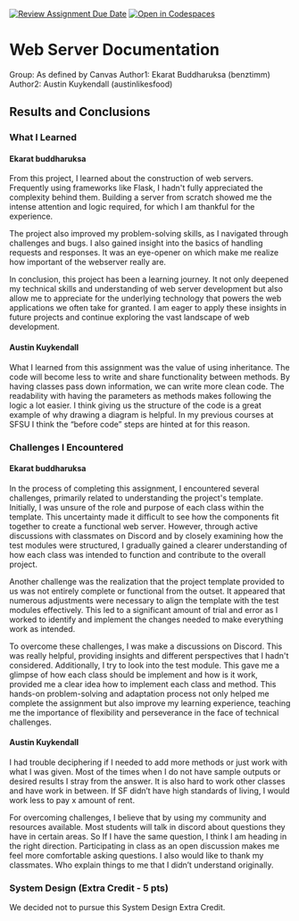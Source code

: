 [![Review Assignment Due Date](https://classroom.github.com/assets/deadline-readme-button-24ddc0f5d75046c5622901739e7c5dd533143b0c8e959d652212380cedb1ea36.svg)](https://classroom.github.com/a/-cTHLqNH)
[![Open in Codespaces](https://classroom.github.com/assets/launch-codespace-7f7980b617ed060a017424585567c406b6ee15c891e84e1186181d67ecf80aa0.svg)](https://classroom.github.com/open-in-codespaces?assignment_repo_id=14049237)
# Web Server Documentation

Group: As defined by Canvas
Author1: Ekarat Buddharuksa (benztimm)
Author2: Austin Kuykendall (austinlikesfood)

## Results and Conclusions

### What I Learned
#### Ekarat buddharuksa
From this project, I learned about the construction of web servers. Frequently using frameworks like Flask, I hadn't fully appreciated the complexity behind them. Building a server from scratch showed me the intense attention and logic required, for which I am thankful for the experience.

The project also improved my problem-solving skills, as I navigated through challenges and bugs. I also gained insight into the basics of handling requests and responses. It was an eye-opener on which make me realize how important of the webserver really are.

In conclusion, this project has been a learning journey. It not only deepened my technical skills and understanding of web server development but also allow me to appreciate for the underlying technology that powers the web applications we often take for granted. I am eager to apply these insights in future projects and continue exploring the vast landscape of web development.

#### Austin Kuykendall
What I learned from this assignment was the value of using inheritance. The code will become less to write and share functionality between methods. By having classes pass down information, we can write more clean code.  The readability with having the parameters as methods makes following the logic a lot easier.  I think giving us the structure of the code is a great example of why drawing a  diagram is helpful.  In my previous courses at SFSU I think the “before code” steps are hinted at for this reason.

### Challenges I Encountered
#### Ekarat buddharuksa
In the process of completing this assignment, I encountered several challenges, primarily related to understanding the project's template. Initially, I was unsure of the role and purpose of each class within the template. This uncertainty made it difficult to see how the components fit together to create a functional web server. However, through active discussions with classmates on Discord and by closely examining how the test modules were structured, I gradually gained a clearer understanding of how each class was intended to function and contribute to the overall project.

Another challenge was the realization that the project template provided to us was not entirely complete or functional from the outset. It appeared that numerous adjustments were necessary to align the template with the test modules effectively. This led to a significant amount of trial and error as I worked to identify and implement the changes needed to make everything work as intended.

To overcome these challenges, I was make a discussions on Discord. This was really helpful, providing insights and different perspectives that I hadn't considered. Additionally, I try to look into the test module. This gave me a glimpse of how each class should be implement and how is it work, provided me a clear idea how to implement each class and method. This hands-on problem-solving and adaptation process not only helped me complete the assignment but also improve my learning experience, teaching me the importance of flexibility and perseverance in the face of technical challenges.

#### Austin Kuykendall
I had trouble deciphering if I needed to add more methods or just work with what I was given.  Most of the times when I do not have sample outputs or desired results I stray from the answer.  It is also hard to work other classes and have work in between. If SF didn’t have high standards of living, I would work less to pay x amount of rent.

For overcoming challenges, I believe that by using my community and resources available.  Most students will talk in discord about questions they have in certain areas.  So If I have the same question, I think I am heading in the right direction.  Participating in class as an open discussion makes me feel more comfortable asking questions.  I also would like to thank my classmates.  Who explain things to me that I didn’t understand originally.

### System Design (Extra Credit - 5 pts)

We decided not to pursue this System Design Extra Credit.
